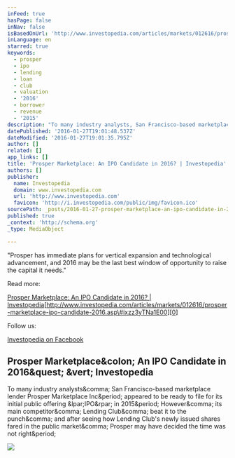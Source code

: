 ```yaml
---
inFeed: true
hasPage: false
inNav: false
isBasedOnUrl: 'http://www.investopedia.com/articles/markets/012616/prosper-marketplace-ipo-candidate-2016.asp?utm_source=twitter&utm_medium=social&utm_campaign=shareurlbuttons'
inLanguage: en
starred: true
keywords:
  - prosper
  - ipo
  - lending
  - loan
  - club
  - valuation
  - '2016'
  - borrower
  - revenue
  - '2015'
description: "To many industry analysts, San Francisco-based marketplace lender Prosper Marketplace Inc. appeared to be ready to file for its initial public offering (IPO) in 2015. However, its main competitor, Lending Club, beat it to the punch, and after seeing how Lending Club's newly issued shares fared in the public market, Prosper may have decided the time was not right."
datePublished: '2016-01-27T19:01:48.537Z'
dateModified: '2016-01-27T19:01:35.795Z'
author: []
related: []
app_links: []
title: 'Prosper Marketplace: An IPO Candidate in 2016? | Investopedia'
authors: []
publisher:
  name: Investopedia
  domain: www.investopedia.com
  url: 'http://www.investopedia.com'
  favicon: 'http://i.investopedia.com/public/img/favicon.ico'
sourcePath: _posts/2016-01-27-prosper-marketplace-an-ipo-candidate-in-2016-or-investopedi.md
published: true
_context: 'http://schema.org'
_type: MediaObject

---
```

"Prosper has immediate plans for vertical expansion and technological advancement, and 2016 may be the last best window of opportunity to raise the capital it needs."

Read more:

[Prosper Marketplace: An IPO Candidate in 2016? | Investopedia][0][http://www.investopedia.com/articles/markets/012616/prosper-marketplace-ipo-candidate-2016.asp\#ixzz3yTNa1E00][0]

Follow us:

[Investopedia on Facebook][1]

<article style=""><h1>Prosper Marketplace&amp;colon; An IPO Candidate in 2016&amp;quest; &amp;vert; Investopedia</h1><p>To many industry analysts&amp;comma; San Francisco-based marketplace lender Prosper Marketplace Inc&amp;period; appeared to be ready to file for its initial public offering &amp;lpar;IPO&amp;rpar; in 2015&amp;period; However&amp;comma; its main competitor&amp;comma; Lending Club&amp;comma; beat it to the punch&amp;comma; and after seeing how Lending Club's newly issued shares fared in the public market&amp;comma; Prosper may have decided the time was not right&amp;period;</p><img src="http://i.investopedia.com/content/short_article/prosper_marketplace_/shutterstock_236161768.jpg" /></article>



[0]: http://www.investopedia.com/articles/markets/012616/prosper-marketplace-ipo-candidate-2016.asp#ixzz3yTNa1E00
[1]: http://ec.tynt.com/b/rf?id=arwjQmCEqr4l6Cadbi-bnq&u=Investopedia